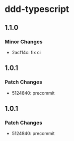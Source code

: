 # ddd-typescript

## 1.1.0

### Minor Changes

- 2acf14c: fix ci

## 1.0.1

### Patch Changes

- 5124840: precommit

## 1.0.1

### Patch Changes

- 5124840: precommit
